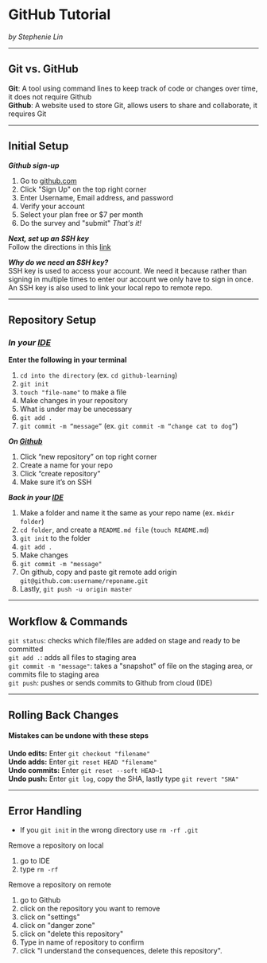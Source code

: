 # GitHub Tutorial

_by Stephenie Lin_

---
## Git vs. GitHub
**Git**: A tool using command lines to keep track of code or changes over time, it does not require Github    
**Github**: A website used to store Git, allows users to share and collaborate, it requires Git  


---
## Initial Setup  
**_Github sign-up_** 
1. Go to [github.com](https://github.com/)
2. Click "Sign Up" on the top right corner   
3. Enter Username, Email address, and password   
4. Verify your account
5. Select your plan free or $7 per month
6. Do the survey and "submit"
_That's it!_ 

**_Next, set up an SSH key_**  
Follow the directions in this [link](https://github.com/hstatsep/ide50)  

**_Why do we need an SSH key?_**  
SSH key is used to access your account. We need it because rather than signing in multiple times to enter our account we only have to sign in once. An SSH key is also used to link your local repo to remote repo.        

---
## Repository Setup
### **_In your [IDE]( http://ide.cs50.io/)_**  
**Enter the following in your terminal** 
1. `cd into the directory` (ex. `cd github-learning`)
2. `git init`
3. `touch "file-name"` to make a file
4.  Make changes in your repository
5.  What is under may be unecessary
5. `git add .`
6. `git commit -m “message”` (ex. `git commit -m “change cat to dog”`)

**_On [Github](https://github.com/)_**
1. Click “new repository” on top right corner
2. Create a name for your repo
3. Click “create repository”
4. Make sure it’s on SSH

**_Back in your [IDE]( http://ide.cs50.io/)_** 
1. Make a folder and name it the same as your repo name (ex. `mkdir folder`)
2. `cd folder`, and create a `README.md file` (`touch README.md`)
3. `git init` to the folder
4. `git add .`
5. Make changes
5. `git commit -m "message"`
6. On github, copy and paste git remote add origin `git@github.com:username/reponame.git`
7. Lastly, `git push -u origin master`



---
## Workflow & Commands
`git status`: checks which file/files are added on stage and ready to be committed  
`git add .`: adds all files to staging area     
`git commit -m "message"`: takes a "snapshot" of file on the staging area, or commits file to staging area    
`git push`: pushes or sends commits to Github from cloud (IDE)  


---
## Rolling Back Changes
#### Mistakes can be undone with these steps  
**Undo edits:** Enter `git checkout "filename"`  
**Undo adds:** Enter `git reset HEAD "filename"`   
**Undo commits:** Enter `git reset --soft HEAD~1`   
**Undo push:** Enter `git log`, copy the SHA, lastly type `git revert "SHA"`   

--- 
## Error Handling 
* If you `git init` in the wrong directory use `rm -rf .git`  

Remove a repository on local      
1. go to IDE  
2. type `rm -rf`   

Remove a repository on remote   
1. go to Github   
2. click on the repository you want to remove
3. click on "settings"
4. click on "danger zone"
5. click on "delete this repository"
6. Type in name of repository to confirm
7. click "I understand the consequences, delete this repository".  